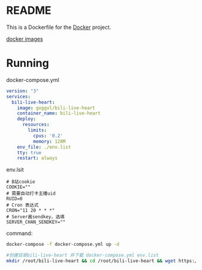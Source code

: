 # README
This is a Dockerfile for the [Docker](  http://docker.io ) project.

[docker images](https://hub.docker.com/r/gxggxl/bili-live-heart)

# Running
docker-compose.yml
```yml
version: "3"
services:
  bili-live-heart:
    image: gxggxl/bili-live-heart
    container_name: bili-live-heart
    deploy:
      resources:
        limits:
          cpus: '0.2'
          memory: 128M
    env_file: ./env.list
    tty: true
    restart: always
```
env.lsit
```
# B站cookie
COOKIE=""
# 需要自动打卡主播uid
RUID=0
# Cron 表达式
CRON="11 20 * * *"
# Server酱sendkey，选填
SERVER_CHAN_SENDKEY=""
```
command:
```bash
docker-compose -f docker-compose.yml up -d
```
```bash
#创建目录bili-live-heart 并下载 docker-compose.yml env.list
mkdir /root/bili-live-heart && cd /root/bili-live-heart && wget https://git.gxggxl.workers.dev/https://raw.githubusercontent.com/gxusb/bili-live-heart/master/docker/docker-compose.yml && wget https://git.gxggxl.workers.dev/https://raw.githubusercontent.com/gxusb/bili-live-heart/master/docker/env.list
```
